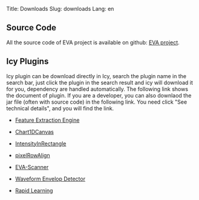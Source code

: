 Title: Downloads
Slug: downloads
Lang: en

## Source Code
All the source code of EVA project is available on github: [EVA project](https://github.com/oeway/EVA/).

## Icy Plugins
Icy plugin can be download directly in Icy, search the plugin name in the search bar, just click the plugin in the search result and icy will download it for you, dependency are handled automatically. The following link shows the document of plugin.
If you are a developer, you can also downlaod the jar file (often with source code) in the following link. You need click "See technical details", and you will find the link.

* [Feature Extraction Engine](http://icy.bioimageanalysis.org/plugin/Feature_Extraction_Engine)

* [Chart1DCanvas](http://icy.bioimageanalysis.org/plugin/Chart1DCanvas)

* [IntensityInRectangle](http://icy.bioimageanalysis.org/plugin/IntensityInRectangle)

* [pixelRowAlign](http://icy.bioimageanalysis.org/plugin/pixelRowAlign)


* [EVA-Scanner](http://icy.bioimageanalysis.org/plugin/EVA-Scanner)


* [Waveform Envelop Detector](http://icy.bioimageanalysis.org/plugin/Waveform_Envelope_Detector)

* [Rapid Learning](http://icy.bioimageanalysis.org/plugin/Rapid_Learning)